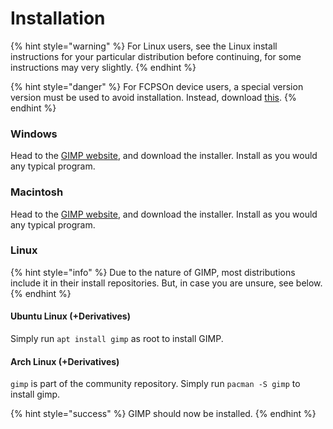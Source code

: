 # Installation

{% hint style="warning" %}
For Linux users, see the Linux install instructions for your particular distribution before continuing, for some instructions may very slightly.
{% endhint %}

{% hint style="danger" %}
For FCPSOn device users, a special version version must be used to avoid installation. Instead, download [this](https://portableapps.com/apps/graphics_pictures/gimp_portable).
{% endhint %}

### Windows

Head to the [GIMP website](https://www.gimp.org/downloads/), and download the installer. Install as you would any typical program.

### Macintosh

Head to the [GIMP website](https://www.gimp.org/downloads/), and download the installer. Install as you would any typical program.

### Linux

{% hint style="info" %}
Due to the nature of GIMP, most distributions include it in their install repositories. But, in case you are unsure, see below.
{% endhint %}

#### Ubuntu Linux \(+Derivatives\)

Simply run `apt install gimp` as root to install GIMP.

#### Arch Linux \(+Derivatives\)

`gimp` is part of the community repository. Simply run `pacman -S gimp` to install gimp.

{% hint style="success" %}
GIMP should now be installed.
{% endhint %}



